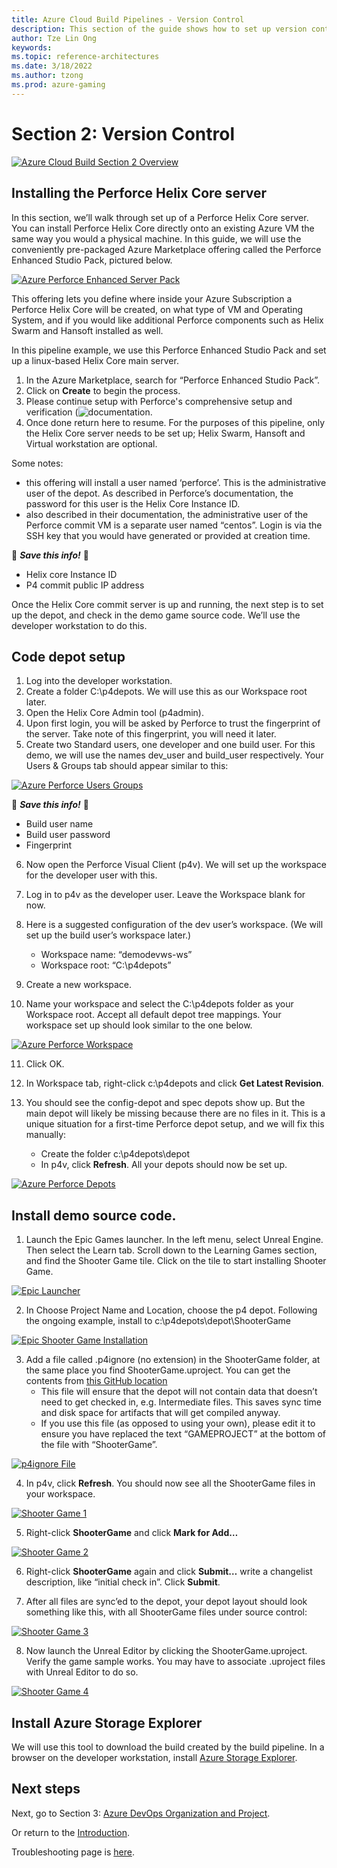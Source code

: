 ```yaml
---
title: Azure Cloud Build Pipelines - Version Control
description: This section of the guide shows how to set up version control. This is part 3 of an 8 part series.
author: Tze Lin Ong
keywords: 
ms.topic: reference-architectures
ms.date: 3/18/2022
ms.author: tzong
ms.prod: azure-gaming
---
```

# Section 2: Version Control

[![Azure Cloud Build Section 2 Overview](media/cloud-build-pipeline/acb-2-versioncontrol/acb-2-roadmap.png)](media/cloud-build-pipeline/acb-2-versioncontrol/acb-2-roadmap.png)

## Installing the Perforce Helix Core server

In this section, we’ll walk through set up of a Perforce Helix Core server. You can install Perforce Helix Core directly onto an existing Azure VM the same way you would a physical machine. In this guide, we will use the conveniently pre-packaged Azure Marketplace offering called the Perforce Enhanced Studio Pack, pictured below.

[![Azure Perforce Enhanced Server Pack](media/cloud-build-pipeline/acb-2-versioncontrol/p4espoffer.png)](media/cloud-build-pipeline/acb-2-versioncontrol/p4espoffer.png)

This offering lets you define where inside your Azure Subscription a Perforce Helix Core will be created, on what type of VM and Operating System, and if you would like additional Perforce components such as Helix Swarm and Hansoft installed as well.

In this pipeline example, we use this Perforce Enhanced Studio Pack and set up a linux-based Helix Core main server.

1. In the Azure Marketplace, search for “Perforce Enhanced Studio Pack”.
2. Click on **Create** to begin the process.
3. Please continue setup with Perforce's comprehensive setup and verification (![documentation](https://www.perforce.com/products/helix-core/install-enhanced-studio-pack-azure).
4. Once done return here to resume. For the purposes of this pipeline, only the Helix Core server needs to be set up; Helix Swarm, Hansoft and Virtual workstation are optional.

Some notes:

- this offering will install a user named ‘perforce’. This is the administrative user of the depot. As described in Perforce’s documentation, the password for this user is the Helix Core Instance ID.
- also described in their documentation, the administrative user of the Perforce commit VM is a separate user named “centos”. Login is via the SSH key that you would have generated or provided at creation time.

:pencil: ***Save this info!*** :pencil:

- Helix core Instance ID
- P4 commit public IP address

Once the Helix Core commit server is up and running, the next step is to set up the depot, and check in the demo game source code. We’ll use the developer workstation to do this.

## Code depot setup

1. Log into the developer workstation.
2. Create a folder C:\p4depots. We will use this as our Workspace root later.
3. Open the Helix Core Admin tool (p4admin).
4. Upon first login, you will be asked by Perforce to trust the fingerprint of the server. Take note of this fingerprint, you will need it later.
5. Create two Standard users, one developer and one build user. For this demo, we will use the names dev_user and build_user respectively. Your Users & Groups tab should appear similar to this:

[![Azure Perforce Users Groups](media/cloud-build-pipeline/acb-2-versioncontrol/p4usersgroups.png)](media/cloud-build-pipeline/acb-2-versioncontrol/p4usersgroups.png)

:pencil: ***Save this info!*** :pencil:

- Build user name
- Build user password
- Fingerprint

6. Now open the Perforce Visual Client (p4v). We will set up the workspace for the developer user with this.
7. Log in to p4v as the developer user. Leave the Workspace blank for now.
8. Here is a suggested configuration of the dev user’s workspace. (We will set up the build user’s workspace later.)
    - Workspace name: “demodevws-ws”
    - Workspace root: “C:\p4depots”
9. Create a new workspace.

10.	Name your workspace and select the C:\p4depots folder as your Workspace root. Accept all default depot tree mappings. Your workspace set up should look similar to the one below.

[![Azure Perforce Workspace](media/cloud-build-pipeline/acb-2-versioncontrol/p4workspace.png)](media/cloud-build-pipeline/acb-2-versioncontrol/p4workspace.png)

11. Click OK.

12. In Workspace tab, right-click c:\p4depots and click **Get Latest Revision**.
13. You should see the config-depot and spec depots show up. But the main depot will likely be missing because there are no files in it. This is a unique situation for a first-time Perforce depot setup, and we will fix this manually:
    - Create the folder c:\p4depots\depot
    - In p4v, click **Refresh**. All your depots should now be set up.

[![Azure Perforce Depots](media/cloud-build-pipeline/acb-2-versioncontrol/p4depots.png)](media/cloud-build-pipeline/acb-2-versioncontrol/p4depots.png)

## Install demo source code.

1. Launch the Epic Games launcher. In the left menu, select Unreal Engine. Then select the Learn tab. Scroll down to the Learning Games section, and find the Shooter Game tile. Click on the tile to start installing Shooter Game.

[![Epic Launcher](media/cloud-build-pipeline/acb-2-versioncontrol/epiclauncher.png)](media/cloud-build-pipeline/acb-2-versioncontrol/epiclauncher.png)

2. In Choose Project Name and Location, choose the p4 depot. Following the ongoing example, install to c:\p4depots\depot\ShooterGame

[![Epic Shooter Game Installation](media/cloud-build-pipeline/acb-2-versioncontrol/epicgameinstall.png)](media/cloud-build-pipeline/acb-2-versioncontrol/epicgameinstall.png)

3. Add a file called .p4ignore (no extension) in the ShooterGame folder, at the same place you find ShooterGame.uproject.  You can get the contents from [this GitHub location](https://github.com/mattmarcin/ue4-perforce/blob/master/.p4ignore)
    - This file will ensure that the depot will not contain data that doesn’t need to get checked in, e.g. Intermediate files. This saves sync time and disk space for artifacts that will get compiled anyway.
    - If you use this file (as opposed to using your own), please edit it to ensure you have replaced the text “GAMEPROJECT” at the bottom of the file with “ShooterGame”.

[![p4ignore File](media/cloud-build-pipeline/acb-2-versioncontrol/p4ignorefile.png)](media/cloud-build-pipeline/acb-2-versioncontrol/p4ignorefile.png)

4. In p4v, click **Refresh**. You should now see all the ShooterGame files in your workspace.

[![Shooter Game 1](media/cloud-build-pipeline/acb-2-versioncontrol/ShooterGame1.png)](media/cloud-build-pipeline/acb-2-versioncontrol/ShooterGame1.png)

5. Right-click **ShooterGame** and click **Mark for Add…**

[![Shooter Game 2](media/cloud-build-pipeline/acb-2-versioncontrol/ShooterGame2.png)](media/cloud-build-pipeline/acb-2-versioncontrol/ShooterGame2.png)

6. Right-click **ShooterGame** again and click **Submit…** write a changelist description, like “initial check in”. Click **Submit**.

7. After all files are sync’ed to the depot, your depot layout should look something like this, with all ShooterGame files under source control:

[![Shooter Game 3](media/cloud-build-pipeline/acb-2-versioncontrol/ShooterGame3.png)](media/cloud-build-pipeline/acb-2-versioncontrol/ShooterGame3.png)

8. Now launch the Unreal Editor by clicking the ShooterGame.uproject. Verify the game sample works. You may have to associate .uproject files with Unreal Editor to do so.

[![Shooter Game 4](media/cloud-build-pipeline/acb-2-versioncontrol/ShooterGame4.png)](media/cloud-build-pipeline/acb-2-versioncontrol/ShooterGame4.png)

## Install Azure Storage Explorer

We will use this tool to download the build created by the build pipeline. In a browser on the developer workstation, install [Azure Storage Explorer](https://azure.microsoft.com/features/storage-explorer/).

## Next steps

Next, go to Section 3: [Azure DevOps Organization and Project](./azurecloudbuilds-3-azdo.md).

Or return to the [Introduction](./azurecloudbuilds-0-intro.md).

Troubleshooting page is [here](./azurecloudbuilds-9-troubleshooting.md).
